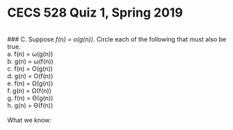 # CECS 528 Quiz 1, Spring 2019
<br>
### C. Suppose <i>f(n) = o(g(n))</i>. Circle each of the following that must also be true.<br> 
a. f(n) = ω(g(n))<br>
b. g(n) = ω(f(n))<br>
c. f(n) = O(g(n))<br>
d. g(n) = O(f(n))<br>
e. f(n) = Ω(g(n))<br>
f. g(n) = Ω(f(n))<br>
g. f(n) = Θ(g(n))<br>
h. g(n) = Θ(f(n))<br><br>
What we know:<br>























